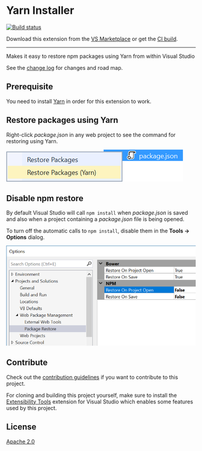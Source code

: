 # Yarn Installer

[![Build status](https://ci.appveyor.com/api/projects/status/gme8733443an595v?svg=true)](https://ci.appveyor.com/project/madskristensen/yarninstaller)

Download this extension from the [VS Marketplace](https://marketplace.visualstudio.com/items?itemName=MadsKristensen.YarnInstaller)
or get the [CI build](http://vsixgallery.com/extension/54ec7bf0-19bb-467f-a5a5-15ad0492653b/).

---------------------------------------

Makes it easy to restore npm packages using Yarn from within Visual Studio

See the [change log](CHANGELOG.md) for changes and road map.

## Prerequisite
You need to install [Yarn](https://yarnpkg.com/) in order for this extension to work.

## Restore packages using Yarn
Right-click *package.json* in any web project to see the command for restoring using Yarn.

![Context menu](art/context-menu.png)

## Disable npm restore
By default Visual Studio will call `npm install` when *package.json* is saved and also when a project containing a *package.json* file is being opened.

To turn off the automatic calls to `npm install`, disable them in the **Tools -> Options** dialog.

![Options](art/options.png)

## Contribute
Check out the [contribution guidelines](.github/CONTRIBUTING.md)
if you want to contribute to this project.

For cloning and building this project yourself, make sure
to install the
[Extensibility Tools](https://visualstudiogallery.msdn.microsoft.com/ab39a092-1343-46e2-b0f1-6a3f91155aa6)
extension for Visual Studio which enables some features
used by this project.

## License
[Apache 2.0](LICENSE)